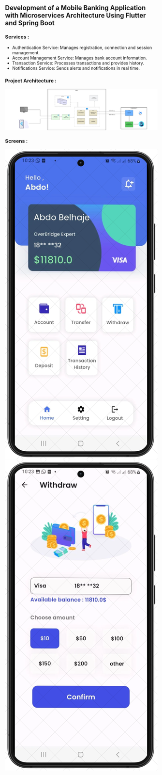 ## Development of a Mobile Banking Application with Microservices Architecture Using Flutter and Spring Boot

### Services :
- Authentication Service: Manages registration, connection and session management.
- Account Management Service: Manages bank account information.
- Transaction Service: Processes transactions and provides history.
- Notifications Service: Sends alerts and notifications in real time.


### Project Architecture :


![alt text](/support/MSS.png)



### Screens :

![alt text](/support/Home.png)    ![alt text](/support/Withdraw.png) 
